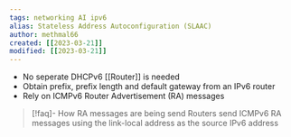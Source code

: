 ```yaml
---
tags: networking AI ipv6
alias: Stateless Address Autoconfiguration (SLAAC)
author: methmal66
created: [[2023-03-21]]
modified: [[2023-03-21]]
---
```

- No seperate DHCPv6 [[Router]] is needed
- Obtain prefix, prefix length and default gateway from an IPv6 router
- Rely on ICMPv6  Router Advertisement (RA) messages

>[!faq]- How RA messages are being send
> Routers send ICMPv6 RA messages using the link-local address as the source IPv6 address

